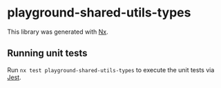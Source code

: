 # playground-shared-utils-types

This library was generated with [Nx](https://nx.dev).

## Running unit tests

Run `nx test playground-shared-utils-types` to execute the unit tests via [Jest](https://jestjs.io).
